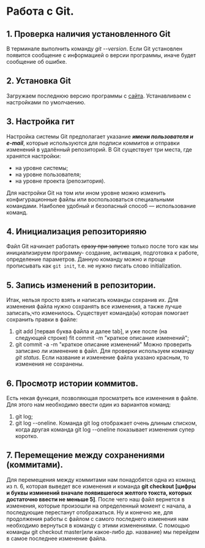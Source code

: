# Работа с Git.
## 1. Проверка наличия установленного Git
В терминале выполнить команду *git --version*. Если Git установлен появится сообщение с информацией о версии программы, иначе будет сообщение об ошибке.
## 2. Установка Git
Загружаем последнюю версию программы с [сайта](https://git-scm.com/downloads). Устанавливаем с настройками по умолчаению.
## 3. Настройка гит
Настройка системы Git предполагает указание ***имени пользователя и e-mail***, которые используются для подписи коммитов и отправки изменений в удалённый репозиторий.
В Git существует три места, где хранятся настройки:
* на уровне системы;
* на уровне пользователя;
* на уровне проекта (репозитория).

 Для настройки Git на том или ином уровне можно изменить конфигурационные файлы или воспользоваться специальными командами. Наиболее удобный и безопасный способ — использование команд.
 ## 4. Инициализация репозиторияяю
Файл Git начинает работать ~~сразу при запуске~~ только после того как мы инициализируем программу- создание, активация, подготовка к работе, определение параметров. Данную команду можно и проще прописывать как `git init`, т.е. не нужно писать слово initialization.
## 5. Запись изменений в репозитории.
Итак, нельзя просто взять и написать команды сохранив их. Для изменения файла нужно сохранять все изменения, а также лучше записать,что изменилось. Существует командa(ы) которая помогает сохранить правки в файле:
1. git add [первая буква файла и далее tab], и уже после (на следующей строке) fit commit -m "краткое описание изменений";
2. git commit -a -m "краткое описание изменений" 
Можно проверить записано ли изменение в файл. Для проверки используем команду *git status*. Если название и изменение файла указано красным, то изменения не сохранены.
## 6. Просмотр истории коммитов.
Есть некая функция, позволяющая просматреть все изменения в файле. Для этого нам необходимо ввести один из вариантов команд:
1. git log;
2. git log --oneline.
Команда git log отображает очень длиным списком, когда другая команда git log --oneline показывает изменения супер коротко.
## 7. Перемещение между сохранениями (коммитами).
Для перемещения между коммитами нам понадобятся одна из команд из п. 6, которая выведет все изменения и команда **git checkout [цифры и буквы изминений вначале появившегося желтого токста, которых достаточно ввести не меньше 5]**. После чего наш файл вернется в изменения, которые произошли на определенный момент с начала, а последующие перестанут отображаться. Ну и конечно же, для продолжения работы с файлом с самого последнего изменения нам необходимо вернуться в команду с этими изменениями. С помощью команды git checkout master(или какое-либо др. название) мы перейдем в самое последнее изменение файла.
